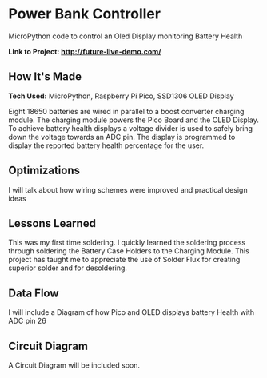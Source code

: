 # Power Bank Controller
MicroPython code to control an Oled Display monitoring Battery Health

**Link to Project: http://future-live-demo.com/**

## How It's Made
**Tech Used:** MicroPython, Raspberry Pi Pico, SSD1306 OLED Display

Eight 18650 batteries are wired in parallel to a boost converter charging module. The charging module powers the Pico Board and the OLED Display. To achieve battery health displays a voltage divider is used to safely bring down the voltage towards an ADC pin. The display is programmed to display the reported battery health percentage for the user. 

## Optimizations
I will talk about how wiring schemes were improved and practical design ideas

## Lessons Learned
This was my first time soldering. I quickly learned the soldering process through soldering the Battery Case Holders to the Charging Module. This project has taught me to appreciate the use of Solder Flux for creating superior solder and for desoldering. 

## Data Flow
I will include a Diagram of how Pico and OLED displays battery Health with ADC pin 26

## Circuit Diagram
A Circuit Diagram will be included soon.
